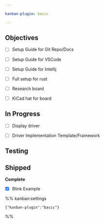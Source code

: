 ```yaml
---

kanban-plugin: basic

---
```


## Objectives

- [ ] Setup Guide for Git Repo/Docs
- [ ] Setup Guide for VSCode
- [ ] Setup Guide for Intellij
- [ ] Full setup for rust
- [ ] Research board
- [ ] KiCad hat for board


## In Progress

- [ ] Display driver
- [ ] Driver Implementation Template/Framework


## Testing



## Shipped

**Complete**
- [x] Blink Example




%% kanban:settings
```
{"kanban-plugin":"basic"}
```
%%
